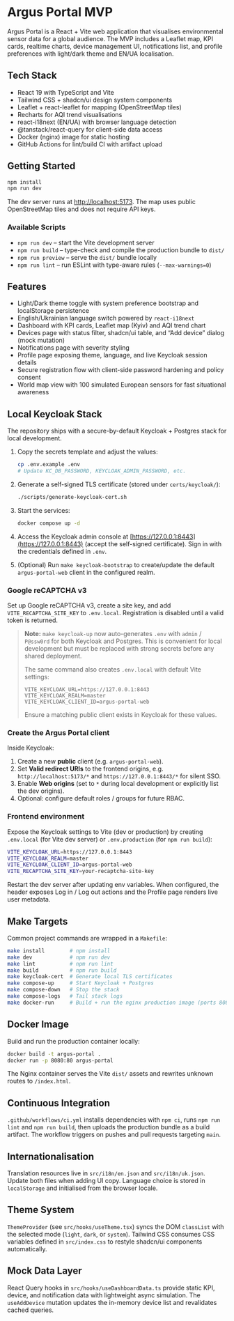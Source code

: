 # Argus Portal MVP

Argus Portal is a React + Vite web application that visualises environmental sensor data for a global audience. The MVP includes a Leaflet map, KPI cards, realtime charts, device management UI, notifications list, and profile preferences with light/dark theme and EN/UA localisation.

## Tech Stack

- React 19 with TypeScript and Vite
- Tailwind CSS + shadcn/ui design system components
- Leaflet + react-leaflet for mapping (OpenStreetMap tiles)
- Recharts for AQI trend visualisations
- react-i18next (EN/UA) with browser language detection
- @tanstack/react-query for client-side data access
- Docker (nginx) image for static hosting
- GitHub Actions for lint/build CI with artifact upload

## Getting Started

```bash
npm install
npm run dev
```

The dev server runs at [http://localhost:5173](http://localhost:5173). The map uses public OpenStreetMap tiles and does not require API keys.

### Available Scripts

- `npm run dev` – start the Vite development server
- `npm run build` – type-check and compile the production bundle to `dist/`
- `npm run preview` – serve the `dist/` bundle locally
- `npm run lint` – run ESLint with type-aware rules (`--max-warnings=0`)

## Features

- Light/Dark theme toggle with system preference bootstrap and localStorage persistence
- English/Ukrainian language switch powered by `react-i18next`
- Dashboard with KPI cards, Leaflet map (Kyiv) and AQI trend chart
- Devices page with status filter, shadcn/ui table, and “Add device” dialog (mock mutation)
- Notifications page with severity styling
- Profile page exposing theme, language, and live Keycloak session details
- Secure registration flow with client-side password hardening and policy consent
- World map view with 100 simulated European sensors for fast situational awareness

## Local Keycloak Stack

The repository ships with a secure-by-default Keycloak + Postgres stack for local development.

1. Copy the secrets template and adjust the values:

   ```bash
   cp .env.example .env
   # Update KC_DB_PASSWORD, KEYCLOAK_ADMIN_PASSWORD, etc.
   ```

2. Generate a self-signed TLS certificate (stored under `certs/keycloak/`):

   ```bash
   ./scripts/generate-keycloak-cert.sh
   ```

3. Start the services:

   ```bash
   docker compose up -d
   ```

4. Access the Keycloak admin console at [https://127.0.0.1:8443](https://127.0.0.1:8443) (accept the self-signed certificate). Sign in with the credentials defined in `.env`.

5. (Optional) Run `make keycloak-bootstrap` to create/update the default `argus-portal-web` client in the configured realm.

### Google reCAPTCHA v3

Set up Google reCAPTCHA v3, create a site key, and add `VITE_RECAPTCHA_SITE_KEY` to `.env.local`. Registration is disabled until a valid token is returned.

> **Note:** `make keycloak-up` now auto-generates `.env` with `admin` / `P@ssw0rd` for both Keycloak and Postgres. This is convenient for local development but must be replaced with strong secrets before any shared deployment.
>
> The same command also creates `.env.local` with default Vite settings:
> ```
> VITE_KEYCLOAK_URL=https://127.0.0.1:8443
> VITE_KEYCLOAK_REALM=master
> VITE_KEYCLOAK_CLIENT_ID=argus-portal-web
> ```
> Ensure a matching public client exists in Keycloak for these values.

### Create the Argus Portal client

Inside Keycloak:

1. Create a new **public** client (e.g. `argus-portal-web`).
2. Set **Valid redirect URIs** to the frontend origins, e.g. `http://localhost:5173/*` and `https://127.0.0.1:8443/*` for silent SSO.
3. Enable **Web origins** (set to `*` during local development or explicitly list the dev origins).
4. Optional: configure default roles / groups for future RBAC.

### Frontend environment

Expose the Keycloak settings to Vite (dev or production) by creating `.env.local` (for Vite dev server) or `.env.production` (for `npm run build`):

```bash
VITE_KEYCLOAK_URL=https://127.0.0.1:8443
VITE_KEYCLOAK_REALM=master
VITE_KEYCLOAK_CLIENT_ID=argus-portal-web
VITE_RECAPTCHA_SITE_KEY=your-recaptcha-site-key
```

Restart the dev server after updating env variables. When configured, the header exposes Log in / Log out actions and the Profile page renders live user metadata.

## Make Targets

Common project commands are wrapped in a `Makefile`:

```bash
make install        # npm install
make dev            # npm run dev
make lint           # npm run lint
make build          # npm run build
make keycloak-cert  # Generate local TLS certificates
make compose-up     # Start Keycloak + Postgres
make compose-down   # Stop the stack
make compose-logs   # Tail stack logs
make docker-run     # Build + run the nginx production image (ports 8080->80)
```

## Docker Image

Build and run the production container locally:

```bash
docker build -t argus-portal .
docker run -p 8080:80 argus-portal
```

The Nginx container serves the Vite `dist/` assets and rewrites unknown routes to `/index.html`.

## Continuous Integration

`.github/workflows/ci.yml` installs dependencies with `npm ci`, runs `npm run lint` and `npm run build`, then uploads the production bundle as a build artifact. The workflow triggers on pushes and pull requests targeting `main`.

## Internationalisation

Translation resources live in `src/i18n/en.json` and `src/i18n/uk.json`. Update both files when adding UI copy. Language choice is stored in `localStorage` and initialised from the browser locale.

## Theme System

`ThemeProvider` (see `src/hooks/useTheme.tsx`) syncs the DOM `classList` with the selected mode (`light`, `dark`, or `system`). Tailwind CSS consumes CSS variables defined in `src/index.css` to restyle shadcn/ui components automatically.

## Mock Data Layer

React Query hooks in `src/hooks/useDashboardData.ts` provide static KPI, device, and notification data with lightweight async simulation. The `useAddDevice` mutation updates the in-memory device list and revalidates cached queries.
